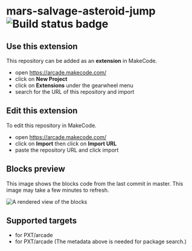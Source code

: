 # mars-salvage-asteroid-jump ![Build status badge](https://github.com/klinstifen/mars-salvage-asteroid-jump/workflows/MakeCode/badge.svg)



## Use this extension

This repository can be added as an **extension** in MakeCode.

* open https://arcade.makecode.com/
* click on **New Project**
* click on **Extensions** under the gearwheel menu
* search for the URL of this repository and import

## Edit this extension

To edit this repository in MakeCode.

* open https://arcade.makecode.com/
* click on **Import** then click on **Import URL**
* paste the repository URL and click import

## Blocks preview

This image shows the blocks code from the last commit in master.
This image may take a few minutes to refresh.

![A rendered view of the blocks](https://github.com/klinstifen/mars-salvage-asteroid-jump/raw/master/.makecode/blocks.png)

## Supported targets

* for PXT/arcade
* for PXT/arcade
(The metadata above is needed for package search.)

